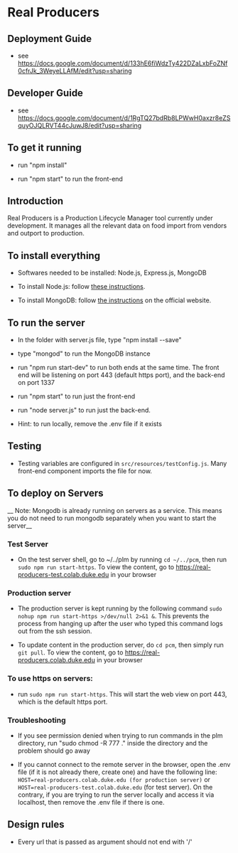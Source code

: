 # Real Producers

## Deployment Guide

* see https://docs.google.com/document/d/133hE6fiWdzTy422DZaLxbFoZNf0cfrJk_3WeyeLLAfM/edit?usp=sharing

## Developer Guide

* see https://docs.google.com/document/d/1RgTQ27bdRb8LPWwH0axzr8eZSquyOJQLRVT44cJuwJ8/edit?usp=sharing

## To get it running

* run "npm install"

* run "npm start" to run the front-end

## Introduction

Real Producers is a Production Lifecycle Manager tool currently under development. It manages all the relevant data on food import from vendors and outport to production. 

## To install everything

* Softwares needed to be installed: Node.js, Express.js, MongoDB 

* To install Node.js: follow [these instructions](https://nodejs.org/en/download/package-manager/).

* To install MongoDB: follow [the instructions](https://nodejs.org/en/download/package-manager/) on the official website.

## To run the server

* In the folder with server.js file, type "npm install --save"

* type "mongod" to run the MongoDB instance

* run "npm run start-dev" to run both ends at the same time. The front end will be listening on port 443 (default https port), and the back-end on port 1337

* run "npm start" to run just the front-end

* run "node server.js" to run just the back-end.

* Hint: to run locally, remove the .env file if it exists 

## Testing
* Testing variables are configured in `src/resources/testConfig.js`. Many front-end component imports the file for now.

## To deploy on Servers

__ Note: Mongodb is already running on servers as a service. This means you do not need to run mongodb separately when you want to start the server__

### Test Server

* On the test server shell, go to ~/../plm by running `cd ~/../pcm`, then run `sudo npm run start-https`. To view the content, go to https://real-producers-test.colab.duke.edu in your browser

### Production server

* The production server is kept running by the following command `sudo nohup npm run start-https >/dev/null 2>&1 &`. This prevents the process from hanging up after the user who typed this command logs out from the ssh session.

* To update content in the production server, do `cd pcm`, then simply run `git pull`. To view the content, go to https://real-producers.colab.duke.edu in your browser

### To use https on servers:

* run `sudo npm run start-https`. This will start the web view on port 443, which is the default https port. 

### Troubleshooting

* If you see permission denied when trying to run commands in the plm directory, run "sudo chmod -R 777 ." inside the directory and the problem should go away


* If you cannot connect to the remote server in the browser, open the .env file (if it is not already there, create one) and have the following line: `HOST=real-producers.colab.duke.edu (for production server)` or `HOST=real-producers-test.colab.duke.edu` (for test server). On the contrary, if you are trying to run the server locally and access it via localhost, then remove the .env file if there is one.

## Design rules
* Every url that is passed as argument should not end with '/'
